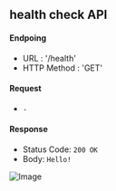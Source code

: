 ## health check API
#### Endpoing

- URL : '/health'
- HTTP Method : 'GET'
#### Request

- `-`

#### Response
 - Status Code: `200 OK`
 - Body: `Hello!`

![Image](https://github.com/user-attachments/assets/4668732a-25d1-4b04-b491-bc08c0a0e953)